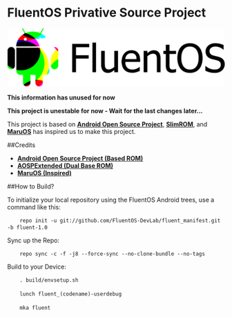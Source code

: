 FluentOS Privative Source Project
===========

![fluent_logo](fluent_logo.png)

**This information has unused for now**

**This project is unestable for now - Wait for the last changes later...**

This project is based on [**Android Open Source Project**](https://android.googlesource.com), [**SlimROM**](https://github.com/SlimRoms), and [**MaruOS**](https://github.com/maruos) has inspired us to make this project.

##Credits
* [**Android Open Source Project (Based ROM)**](https://android.googlesource.com)
* [**AOSPExtended (Dual Base ROM)**](https://github.com/AOSPExtended)
* [**MaruOS (Inspired)**](https://github.com/maruos)

##How to Build?

To initialize your local repository using the FluentOS Android trees, use a command like this:

        repo init -u git://github.com/FluentOS-DevLab/fluent_manifest.git -b fluent-1.0

Sync up the Repo:

        repo sync -c -f -j8 --force-sync --no-clone-bundle --no-tags

Build to your Device:

        . build/envsetup.sh 

        lunch fluent_(codename)-userdebug

        mka fluent

        
